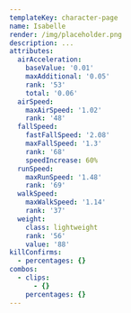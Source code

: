 ```yaml
---
templateKey: character-page
name: Isabelle
render: /img/placeholder.png
description: ...
attributes:
  airAcceleration:
    baseValue: '0.01'
    maxAdditional: '0.05'
    rank: '53'
    total: '0.06'
  airSpeed:
    maxAirSpeed: '1.02'
    rank: '48'
  fallSpeed:
    fastFallSpeed: '2.08'
    maxFallSpeed: '1.3'
    rank: '68'
    speedIncrease: 60%
  runSpeed:
    maxRunSpeed: '1.48'
    rank: '69'
  walkSpeed:
    maxWalkSpeed: '1.14'
    rank: '37'
  weight:
    class: lightweight
    rank: '56'
    value: '88'
killConfirms:
  - percentages: {}
combos:
  - clips:
      - {}
    percentages: {}
---
```


